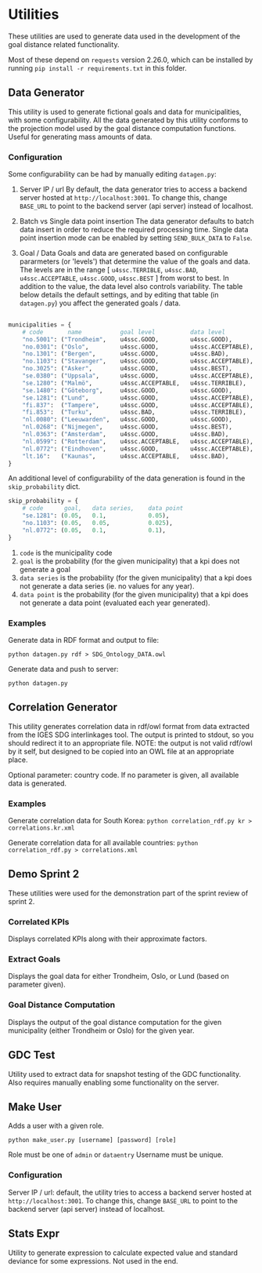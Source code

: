 # Utilities

These utilities are used to generate data used in the development of the goal distance related functionality.

Most of these depend on `requests` version 2.26.0, which can be installed by running `pip install -r requirements.txt` in this folder.

## Data Generator

This utility is used to generate fictional goals and data for municipalities, with some configurability. All the data generated by this utility conforms to the projection model used by the goal distance computation functions. Useful for generating mass amounts of data.

### Configuration

Some configurability can be had by manually editing `datagen.py`:

1. Server IP / url
	By default, the data generator tries to access a backend server hosted at `http://localhost:3001`. To change this, change `BASE_URL` to point to the backend server (api server) instead of localhost.

2. Batch vs Single data point insertion
	The data generator defaults to batch data insert in order to reduce the required processing time. Single data point insertion mode can be enabled by setting `SEND_BULK_DATA` to `False`.

3. Goal / Data 
	Goals and data are generated based on configurable pararmeters (or 'levels') that determine the value of the goals and data. The levels are in the range [ `u4ssc.TERRIBLE`, `u4ssc.BAD`, `u4ssc.ACCEPTABLE`, `u4ssc.GOOD`, `u4ssc.BEST` ] from worst to best. In addition to the value, the data level also controls variability. The table below details the default settings, and by editing that table (in `datagen.py`) you affect the generated goals / data.

```python
	
municipalities = {
	# code 		 name 			goal level			data level
	"no.5001": ("Trondheim", 	u4ssc.GOOD, 		u4ssc.GOOD),
	"no.0301": ("Oslo", 		u4ssc.GOOD,			u4ssc.ACCEPTABLE),
	"no.1301": ("Bergen", 		u4ssc.GOOD, 		u4ssc.BAD),
	"no.1103": ("Stavanger", 	u4ssc.GOOD, 		u4ssc.ACCEPTABLE),
	"no.3025": ("Asker", 		u4ssc.GOOD, 		u4ssc.BEST),
	"se.0380": ("Uppsala", 		u4ssc.GOOD, 		u4ssc.ACCEPTABLE),
	"se.1280": ("Malmö", 		u4ssc.ACCEPTABLE, 	u4ssc.TERRIBLE),
	"se.1480": ("Göteborg", 	u4ssc.GOOD, 		u4ssc.GOOD),
	"se.1281": ("Lund", 		u4ssc.GOOD, 		u4ssc.ACCEPTABLE),
	"fi.837":  ("Tampere", 		u4ssc.GOOD, 		u4ssc.ACCEPTABLE),
	"fi.853":  ("Turku", 		u4ssc.BAD, 			u4ssc.TERRIBLE),
	"nl.0080": ("Leeuwarden", 	u4ssc.GOOD, 		u4ssc.GOOD),
	"nl.0268": ("Nijmegen", 	u4ssc.GOOD, 		u4ssc.BEST),
	"nl.0363": ("Amsterdam", 	u4ssc.GOOD, 		u4ssc.BAD),
	"nl.0599": ("Rotterdam", 	u4ssc.ACCEPTABLE, 	u4ssc.ACCEPTABLE),
	"nl.0772": ("Eindhoven", 	u4ssc.GOOD, 		u4ssc.ACCEPTABLE),
	"lt.16":   ("Kaunas",		u4ssc.ACCEPTABLE, 	u4ssc.BAD),
}
```

An additional level of configurability of the data generation is found in the `skip_probability` dict.

```python
skip_probability = {
	# code 		goal, 	data series, 	data point
	"se.1281": (0.05, 	0.1, 			0.05),   
	"no.1103": (0.05, 	0.05, 			0.025), 
	"nl.0772": (0.05, 	0.1, 			0.1),  
}
```

1. `code` is the municipality code
2. `goal` is the probability (for the given municipality) that a kpi does not generate a goal
3. `data series` is the probability (for the given municipality) that a kpi does not generate a data series (ie. no values for any year).
4. `data point` is the probability (for the given municipality) that a kpi does not generate a data point (evaluated each year generated).

### Examples

Generate data in RDF format and output to file:

`python datagen.py rdf > SDG_Ontology_DATA.owl`

Generate data and push to server:

`python datagen.py`

## Correlation Generator

This utility generates correlation data in rdf/owl format from data extracted from the IGES SDG interlinkages tool. The output is printed to stdout, so you should redirect it to an appropriate file. NOTE: the output is not valid rdf/owl by it self, but designed to be copied into an OWL file at an appropriate place.

Optional parameter: country code. If no parameter is given, all available data is generated.

### Examples

Generate correlation data for South Korea:
`python correlation_rdf.py kr > correlations.kr.xml` 

Generate correlation data for all available countries:
`python correlation_rdf.py > correlations.xml`

## Demo Sprint 2

These utilities were used for the demonstration part of the sprint review of sprint 2.

### Correlated KPIs
Displays correlated KPIs along with their approximate factors.

### Extract Goals
Displays the goal data for either Trondheim, Oslo, or Lund (based on parameter given).

### Goal Distance Computation
Displays the output of the goal distance computation for the given municipality (either Trondheim or Oslo) for the given year.

## GDC Test
Utility used to extract data for snapshot testing of the GDC functionality. Also requires manually enabling some functionality on the server.

## Make User
Adds a user with a given role.

`python make_user.py [username] [password] [role]`

Role must be one of `admin` or `dataentry`
Username must be unique.

### Configuration

Server IP / url:
default, the utility tries to access a backend server hosted at `http://localhost:3001`. To change this, change `BASE_URL` to point to the backend server (api server) instead of localhost.

## Stats Expr

Utility to generate expression to calculate expected value and standard deviance for some expressions. Not used in the end.